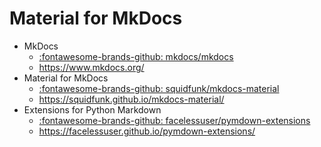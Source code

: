 # Material for MkDocs

* MkDocs
  * [:fontawesome-brands-github: mkdocs/mkdocs](
     https://github.com/mkdocs/mkdocs)
  * https://www.mkdocs.org/
* Material for MkDocs
  * [:fontawesome-brands-github: squidfunk/mkdocs-material](
     https://github.com/squidfunk/mkdocs-material/)
  * https://squidfunk.github.io/mkdocs-material/
* Extensions for Python Markdown
  * [:fontawesome-brands-github: facelessuser/pymdown-extensions](
     https://github.com/facelessuser/pymdown-extensions)
  * https://facelessuser.github.io/pymdown-extensions/


